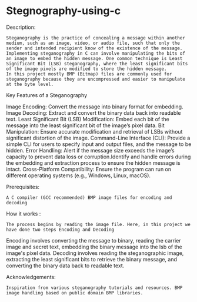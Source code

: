 # Stegnography-using-c
Description:

    Steganography is the practice of concealing a message within another medium, such as an image, video, or audio file, such that only the sender and intended recipient know of the existence of the message. Implementing steganography in C can involve manipulating the bits of an image to embed the hidden message. One common technique is Least Significant Bit (LSB) steganography, where the least significant bits of the image pixels are modified to store the hidden message.
    In this project mostly BMP (Bitmap) files are commonly used for steganography because they are uncompressed and easier to manipulate at the byte level. 

Key Features of a Steganography

Image Encoding: Convert the message into binary format for embedding.
Image Decoding: Extract and convert the binary data back into readable text.
Least Significant Bit (LSB) Modification: Embed each bit of the message into the least significant bit of the image’s pixel data.
Bit Manipulation: Ensure accurate modification and retrieval of LSBs without significant distortion of the image.
Command-Line Interface (CLI): Provide a simple CLI for users to specify input and output files, and the message to be hidden.
Error Handling: Alert if the message size exceeds the image’s capacity to prevent data loss or corruption.Identify and handle errors during the embedding    and extraction process to ensure the hidden message is intact.
Cross-Platform Compatibility: Ensure the program can run on different operating systems (e.g., Windows, Linux, macOS).

Prerequisites: 

    A C compiler (GCC recommended) BMP image files for encoding and decoding

How it works :

    The process begins by reading the image file. Here, in this project we have done two steps Encoding and Decoding
Encoding involves converting the message to binary, reading the carrier image and secret text, embedding the binary message into the lsb of the image's pixel data. 
Decoding involves reading the steganographic image, extracting the least significant bits to retrieve the binary message, and converting the binary data back to readable text.

Acknowledgements:

    Inspiration from various steganography tutorials and resources. BMP image handling based on public domain BMP libraries.
